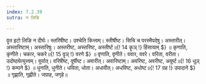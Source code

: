 ```yaml
---
index: 7.2.39
sutra: न लिङि

---
```

वॄत इटो लिङि न दीर्घः। स्तरिषीष्ट। उश्चेति कित्त्वम्। स्तीर्षीष्ट। सिचि च परस्मैपदेषु। अस्तारीत्। अस्तारिष्टाम्। अस्तारिषुः। अस्तरीष्ट, अस्तरिष्ट, अस्तीर्ष्ट॥{! 14 कॄञ् !} हिंसायाम् $} ॥ कृणाति, कृणीते। चकार, चकरे॥{! 15 वॄञ् !} वरणे $} ॥ वृणाति, वृणीते। ववार, ववरे। वरिता, वरीता। उदोष्ठ्येत्युत्त्वम्। वूर्यात्। वरिषीष्ट, वूर्षीष्ट। अवारीत्। अवारिष्टाम्। अवरिष्ट, अवरीष्ट, अवूर्ष्ट॥{! 16 धूञ् !} कम्पने $} ॥ धुनाति, धुनीते। धविता, धोता। अधावीत्। अधविष्ट, अधोष्ट॥{! 17 ग्रह !} उपादाने $} ॥ गृह्णाति, गृह्णीते। जग्राह, जगृहे॥